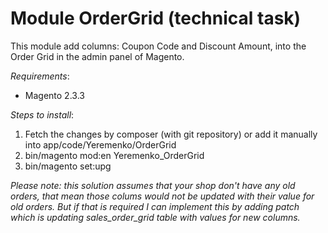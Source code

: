 # Module OrderGrid (technical task)

This module add columns: Coupon Code and Discount Amount, into the Order Grid in the admin panel of Magento.

*Requirements*:
- Magento 2.3.3

*Steps to install*:
1. Fetch the changes by composer (with git repository) or add it manually into app/code/Yeremenko/OrderGrid
2. bin/magento mod:en Yeremenko_OrderGrid
3. bin/magento set:upg

_Please note: this solution assumes that your shop don't have any old orders, that mean those colums would not be updated with their value for old orders. But if that is required I can implement this by adding patch which is updating sales_order_grid table with values for new columns._
